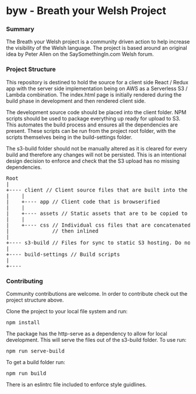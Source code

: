 # byw - Breath your Welsh Project

### Summary

The Breath your Welsh project is a community driven action to help increase the visibility of the Welsh language. The project is based around an original idea by Peter Allen on the SaySomethingIn.com Welsh forum.

### Project Structure

This repository is destined to hold the source for a client side React / Redux app with the server side implementation being on AWS as a Serverless S3 / Lambda combination. The index.html page is initially rendered during the build phase in development and then rendered client side.

The development source code should be placed into the client folder. NPM scripts should be used to package everything up ready for upload to S3. This automates the build process and ensures all the dependencies are present. These scripts can be run from the project root folder, with the scripts themselves being in the build-settings folder.

The s3-build folder should not be manually altered as it is cleared for every build and therefore any changes will not be persisted. This is an intentional design decision to enforce and check that the S3 upload has no missing dependencies.

<pre>
Root
|
+---- client // Client source files that are built into the s3-build folder
|    |
|    +---- app // Client code that is browserified
|    |
|    +---- assets // Static assets that are to be copied to S3
|    |
|    +---- css // Individual css files that are concatenated and striped of unused classes
|              // then inlined
|
+---- s3-build // Files for sync to static S3 hosting. Do not update this folder manually
|
+---- build-settings // Build scripts
|
+---- 
</pre>

### Contributing

Community contributions are welcome. In order to contribute check out the project structure above.

Clone the project to your local file system and run:

<pre>npm install</pre>

The package has the http-serve as a dependency to allow for local development. This will serve the files out of the s3-build folder. To use run:

<pre>npm run serve-build</pre>

To get a build folder run:

<pre>npm run build</pre>

There is an eslintrc file included to enforce style guidlines.


